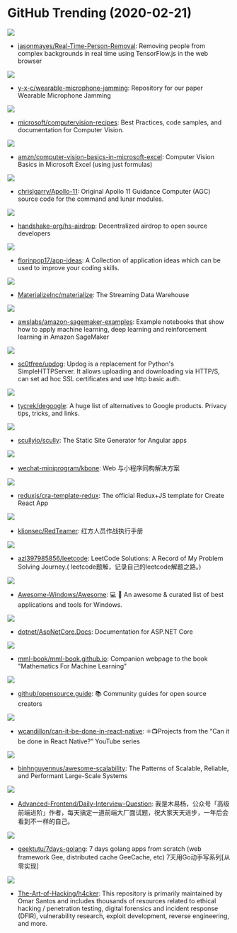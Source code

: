 # GitHub Trending (2020-02-21)

![](https://img.shields.io/badge/JavaScript-New%20509-green?style=flat-square&logo=appveyor)
- [jasonmayes/Real-Time-Person-Removal](https://github.com/jasonmayes/Real-Time-Person-Removal): Removing people from complex backgrounds in real time using TensorFlow.js in the web browser

![](https://img.shields.io/badge/C%2B%2B-New%2088-green?style=flat-square&logo=appveyor)
- [y-x-c/wearable-microphone-jamming](https://github.com/y-x-c/wearable-microphone-jamming): Repository for our paper Wearable Microphone Jamming

![](https://img.shields.io/badge/Jupyter%20Notebook-New%20366-green?style=flat-square&logo=appveyor)
- [microsoft/computervision-recipes](https://github.com/microsoft/computervision-recipes): Best Practices, code samples, and documentation for Computer Vision.

![](https://img.shields.io/badge/none-New%20361-green?style=flat-square&logo=appveyor)
- [amzn/computer-vision-basics-in-microsoft-excel](https://github.com/amzn/computer-vision-basics-in-microsoft-excel): Computer Vision Basics in Microsoft Excel (using just formulas)

![](https://img.shields.io/badge/Assembly-New%20265-green?style=flat-square&logo=appveyor)
- [chrislgarry/Apollo-11](https://github.com/chrislgarry/Apollo-11): Original Apollo 11 Guidance Computer (AGC) source code for the command and lunar modules.

![](https://img.shields.io/badge/JavaScript-New%20105-green?style=flat-square&logo=appveyor)
- [handshake-org/hs-airdrop](https://github.com/handshake-org/hs-airdrop): Decentralized airdrop to open source developers

![](https://img.shields.io/badge/none-New%20515-green?style=flat-square&logo=appveyor)
- [florinpop17/app-ideas](https://github.com/florinpop17/app-ideas): A Collection of application ideas which can be used to improve your coding skills.

![](https://img.shields.io/badge/Rust-New%20112-green?style=flat-square&logo=appveyor)
- [MaterializeInc/materialize](https://github.com/MaterializeInc/materialize): The Streaming Data Warehouse

![](https://img.shields.io/badge/Jupyter%20Notebook-New%2024-green?style=flat-square&logo=appveyor)
- [awslabs/amazon-sagemaker-examples](https://github.com/awslabs/amazon-sagemaker-examples): Example notebooks that show how to apply machine learning, deep learning and reinforcement learning in Amazon SageMaker

![](https://img.shields.io/badge/Python-New%20144-green?style=flat-square&logo=appveyor)
- [sc0tfree/updog](https://github.com/sc0tfree/updog): Updog is a replacement for Python's SimpleHTTPServer. It allows uploading and downloading via HTTP/S, can set ad hoc SSL certificates and use http basic auth.

![](https://img.shields.io/badge/none-New%20226-green?style=flat-square&logo=appveyor)
- [tycrek/degoogle](https://github.com/tycrek/degoogle): A huge list of alternatives to Google products. Privacy tips, tricks, and links.

![](https://img.shields.io/badge/TypeScript-New%2038-green?style=flat-square&logo=appveyor)
- [scullyio/scully](https://github.com/scullyio/scully): The Static Site Generator for Angular apps

![](https://img.shields.io/badge/JavaScript-New%2058-green?style=flat-square&logo=appveyor)
- [wechat-miniprogram/kbone](https://github.com/wechat-miniprogram/kbone): Web 与小程序同构解决方案

![](https://img.shields.io/badge/JavaScript-New%2094-green?style=flat-square&logo=appveyor)
- [reduxjs/cra-template-redux](https://github.com/reduxjs/cra-template-redux): The official Redux+JS template for Create React App

![](https://img.shields.io/badge/none-New%2073-green?style=flat-square&logo=appveyor)
- [klionsec/RedTeamer](https://github.com/klionsec/RedTeamer): 红方人员作战执行手册

![](https://img.shields.io/badge/JavaScript-New%2065-green?style=flat-square&logo=appveyor)
- [azl397985856/leetcode](https://github.com/azl397985856/leetcode): LeetCode Solutions: A Record of My Problem Solving Journey.( leetcode题解，记录自己的leetcode解题之路。)

![](https://img.shields.io/badge/none-New%2071-green?style=flat-square&logo=appveyor)
- [Awesome-Windows/Awesome](https://github.com/Awesome-Windows/Awesome): 💻 🎉 An awesome & curated list of best applications and tools for Windows.

![](https://img.shields.io/badge/C%23-New%2019-green?style=flat-square&logo=appveyor)
- [dotnet/AspNetCore.Docs](https://github.com/dotnet/AspNetCore.Docs): Documentation for ASP.NET Core

![](https://img.shields.io/badge/Jupyter%20Notebook-New%2055-green?style=flat-square&logo=appveyor)
- [mml-book/mml-book.github.io](https://github.com/mml-book/mml-book.github.io): Companion webpage to the book "Mathematics For Machine Learning"

![](https://img.shields.io/badge/JavaScript-New%2077-green?style=flat-square&logo=appveyor)
- [github/opensource.guide](https://github.com/github/opensource.guide): 📚 Community guides for open source creators

![](https://img.shields.io/badge/TypeScript-New%2048-green?style=flat-square&logo=appveyor)
- [wcandillon/can-it-be-done-in-react-native](https://github.com/wcandillon/can-it-be-done-in-react-native): ⚛️📺Projects from the “Can it be done in React Native?” YouTube series

![](https://img.shields.io/badge/none-New%20110-green?style=flat-square&logo=appveyor)
- [binhnguyennus/awesome-scalability](https://github.com/binhnguyennus/awesome-scalability): The Patterns of Scalable, Reliable, and Performant Large-Scale Systems

![](https://img.shields.io/badge/JavaScript-New%2031-green?style=flat-square&logo=appveyor)
- [Advanced-Frontend/Daily-Interview-Question](https://github.com/Advanced-Frontend/Daily-Interview-Question): 我是木易杨，公众号「高级前端进阶」作者，每天搞定一道前端大厂面试题，祝大家天天进步，一年后会看到不一样的自己。

![](https://img.shields.io/badge/Go-New%20187-green?style=flat-square&logo=appveyor)
- [geektutu/7days-golang](https://github.com/geektutu/7days-golang): 7 days golang apps from scratch (web framework Gee, distributed cache GeeCache, etc) 7天用Go动手写系列[从零实现]

![](https://img.shields.io/badge/Rich%20Text%20Format-New%2095-green?style=flat-square&logo=appveyor)
- [The-Art-of-Hacking/h4cker](https://github.com/The-Art-of-Hacking/h4cker): This repository is primarily maintained by Omar Santos and includes thousands of resources related to ethical hacking / penetration testing, digital forensics and incident response (DFIR), vulnerability research, exploit development, reverse engineering, and more.

